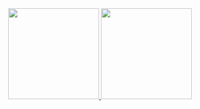 
<div align="center">
  <a href="https://github.com/m-vitoria">
  <img height="180em" src="https://github-readme-stats.vercel.app/api?username=m-vitoria&show_icons=true&theme=tokyonight&include_all_commits=true&count_private=true"/>
  <img height="180em" src="https://github-readme-stats.vercel.app/api/top-langs/?username=m-vitoria&layout=compact&langs_count=7&theme=tokyonight"/>
</div>
